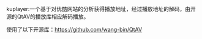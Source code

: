 kuplayer:一个基于对优酷网站的分析获得播放地址，经过播放地址的解码，由开源的QtAV的播放库相应解码播放。

使用了以下开源库：https://github.com/wang-bin/QtAV
